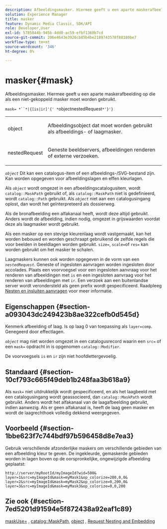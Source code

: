 ```yaml
---
description: Afbeeldingsmasker. Hiermee geeft u een aparte maskerafbeelding op die als een niet-gekoppeld masker moet worden gebruikt.
solution: Experience Manager
title: masker
feature: Dynamic Media Classic, SDK/API
role: Developer,User
exl-id: 5785844b-945b-4dd0-ac59-efbf1360b7cd
source-git-commit: 206e4643e3926cb85b4be2189743578f88180be7
workflow-type: tm+mt
source-wordcount: '346'
ht-degree: 0%

---
```


# masker{#mask}

Afbeeldingsmasker. Hiermee geeft u een aparte maskerafbeelding op die als een niet-gekoppeld masker moet worden gebruikt.

`mask= *``*|{[is|ir]'{' *`objectnestedRequest`*'}'}`

<table id="simpletable_F5A8CD8D7E9B48DAB3C8184E8FE60D9B"> 
 <tr class="strow"> 
  <td class="stentry"> <p><span class="varname"> object</span> </p></td> 
  <td class="stentry"> <p>Afbeeldingsobject dat moet worden gebruikt als afbeeldings- of laagmasker. </p></td> 
 </tr> 
 <tr class="strow"> 
  <td class="stentry"> <p><span class="varname"> nestedRequest</span> </p></td> 
  <td class="stentry"> <p>Geneste beeldservers, afbeeldingen renderen of externe verzoeken. </p></td> 
 </tr> 
</table>

*`object`* Dit kan een catalogus-item of een afbeeldings-/SVG-bestand zijn. Kan worden opgegeven voor afbeeldingslagen en effen kleurlagen.

Als *`object`* wordt omgezet in een afbeeldingscatalogusitem, wordt `catalog::MaskPath` gebruikt of, als `catalog::MaskPath` niet is gedefinieerd, wordt `catalog::Path` gebruikt. Als *`object`* niet aan een catalogusingang oplost, dan wordt het geïnterpreteerd als dossierweg.

Als de bronafbeelding een alfakanaal heeft, wordt deze altijd gebruikt. Anders wordt de afbeelding, indien nodig, omgezet in grijswaarden voordat deze als laagmasker wordt gebruikt.

Als een masker op een stevige kleurenlaag wordt vastgemaakt, kan het worden bebouwd en worden geschraapt gebruikend de zelfde regels die voor beelden in beeldlagen worden gebruikt. `size=`,  `scale=`of  `res=` kan worden gebruikt om het masker te schalen.

Laagmaskers kunnen ook worden opgegeven in de vorm van een *`nestedRequest`*. Geneste of ingesloten aanvragen worden ingesloten door accolades. Plaats een voorvoegsel voor een ingesloten aanvraag voor het renderen van afbeeldingen met `is` en een ingesloten aanvraag voor het renderen van afbeeldingen met `ir`. Een verzoek aan een buitenlandse server wordt verondersteld als geen prefix wordt gespecificeerd. Raadpleeg [Nesten en insluiten aanvragen](../../../../../is-api/http-ref/image-serving-api-ref/c-http-protocol-reference/c-syntax-and-features/r-request-nesting-and-embedding.md#reference-38ec66d4062046589e16c39bf1c6049b) voor meer informatie.

## Eigenschappen {#section-a093043dc249423b8ae322cefb0d545d}

Kenmerk afbeelding of laag. Is op laag 0 van toepassing als `layer=comp`. Genegeerd door effectlagen.

*`object`* mag niet worden omgezet in een catalogusrecord waarin een  `src=` of een  `mask=` opdracht in is opgenomen  `catalog::Modifier`.

De voorvoegsels `is` en `ir` zijn niet hoofdlettergevoelig.

## Standaard {#section-10cf793c665f49deb1b248faa3b618a9}

Als `mask=` niet uitdrukkelijk wordt gespecificeerd, en als het laagbeeld met een catalogusingang wordt geassocieerd, dan `catalog::MaskPath` wordt gebruikt. Anders wordt het alfakanaal van de laagafbeelding gebruikt, indien aanwezig. Als er geen alfakanaal is, heeft de laag geen masker en wordt de laagrechthoek volledig dekkend weergegeven.

## Voorbeeld {#section-1bbe623f7c744bdf97b596458d8e7ea3}

Gebruik verschillende afzonderlijke maskers om verschillende gebieden van een afbeelding kleur te geven. De ingekleurde, gemaskerde gebieden worden in lagen boven op de oorspronkelijke, ongewijzigde afbeelding geplaatst:

`http://server/myRootId/myImageId?wid=500& layer=1&src=myImageId&mask=myMask1&op_colorize=200,0,0& layer=2&src=myImageId&mask=myMask2&op_colorize=0,200,0& layer=3&src=myImageId&mask=myMask3&op_colorize=0,0,200`

## Zie ook {#section-7ed5201d91594e5f872438a92eaf1c89}

[maskUse=](../../../../../is-api/http-ref/image-serving-api-ref/c-http-protocol-reference/c-command-reference/r-maskuse.md#reference-9bb1fb5eee4a4bd38f33dadc1a752464) ,  [catalog::MaskPath](/help/aem-is-ir-api/is-api/image-catalog/image-serving-api-ref/c-image-catalog-reference/c-image-svg-data-reference/c-image-data-reference/r-maskpath-cat.md),  [object](../../../../../is-api/http-ref/image-serving-api-ref/c-http-protocol-reference/c-data-types/r-object.md#reference-2591bd24548d462782c68d138ef795a0) ,  [Request Nesting and Embedding](../../../../../is-api/http-ref/image-serving-api-ref/c-http-protocol-reference/c-syntax-and-features/r-request-nesting-and-embedding.md#reference-38ec66d4062046589e16c39bf1c6049b)
